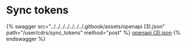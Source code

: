 # Sync tokens

{% swagger src="../../../../../../../.gitbook/assets/openapi (3).json" path="/user/cdrs/sync_tokens" method="post" %}
[openapi (3).json](<../../../../../../../.gitbook/assets/openapi (3).json>)
{% endswagger %}
